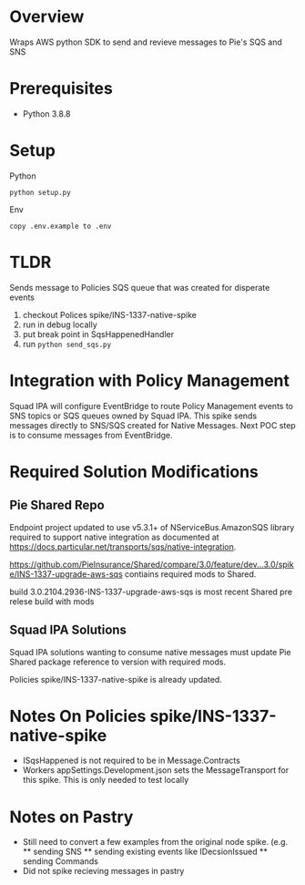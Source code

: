 # Overview

Wraps AWS python SDK to send and revieve messages to Pie's SQS and SNS

# Prerequisites
* Python 3.8.8

# Setup
Python
```
python setup.py
```
Env
```
copy .env.example to .env
```

# TLDR
Sends message to Policies SQS queue that was created for disperate events
1. checkout Polices spike/INS-1337-native-spike
2. run in debug locally 
3. put break point in SqsHappenedHandler
4. run `python send_sqs.py`

# Integration with Policy Management
Squad IPA will configure EventBridge to route Policy Management events to SNS topics or SQS queues owned by Squad IPA.  This spike sends messages directly to SNS/SQS created for Native Messages.  Next POC step is to consume messages from EventBridge.  

# Required Solution Modifications

## Pie Shared Repo

Endpoint project updated to use v5.3.1+ of NServiceBus.AmazonSQS library required to support native integration as documented at https://docs.particular.net/transports/sqs/native-integration.

https://github.com/PieInsurance/Shared/compare/3.0/feature/dev...3.0/spike/INS-1337-upgrade-aws-sqs contiains required mods to Shared.

build 3.0.2104.2936-INS-1337-upgrade-aws-sqs is most recent Shared pre relese build with mods

## Squad IPA Solutions

Squad IPA solutions wanting to consume native messages must update Pie Shared package reference to version with required mods.  

Policies spike/INS-1337-native-spike is already updated. 

# Notes On Policies spike/INS-1337-native-spike
* ISqsHappened is not required to be in Message.Contracts
* Workers appSettings.Development.json sets the MessageTransport for this spike.  This is only needed to test locally

# Notes on Pastry
* Still need to convert a few examples from the original node spike.  (e.g.
** sending SNS
** sending existing events like IDecsionIssued
** sending Commands
* Did not spike recieving messages in pastry
